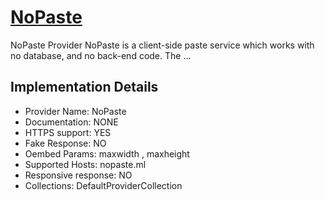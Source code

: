 # [NoPaste](https://nopaste.ml)

NoPaste Provider
NoPaste is a client-side paste service which works with no
database, and no back-end code. The ...

## Implementation Details

- Provider
Name: NoPaste
- Documentation: NONE
- HTTPS support: YES
- Fake Response: NO
- Oembed Params: maxwidth , maxheight
- Supported Hosts: nopaste.ml
- Responsive response: NO
- Collections: DefaultProviderCollection


